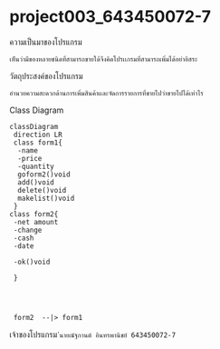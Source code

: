 # project003_643450072-7
ความเป็นมาของโปรแกรม
```
เห็นว่ามีของหลายชนิดที่สามารถขายใด้จึงคิดโปรเเกรมที่สามารถเพิ่มได้อย่าอิสระ
```
วัตถุประสงค์ของโปรแกรม
```
อำนวยความสะดวกด้านการเพิ่มสินค้าเเละจัดการรายการที่ขายไปว่าขายไปได้เท่าไร

```
Class Diagram
```mermaid
classDiagram
 direction LR
 class form1{
  -name
  -price
  -quantity
  goform2()void
  add()void
  delete()void
  makelist()void
 }
class form2{
 -net amount
 -change
 -cash
 -date
 
 -ok()void
 
 }


 
 
 form2  --|> form1
```
เจ้าของโปรแกรม
```่่่่่นายณัฐกานต์ อินทรพานิชย์ 643450072-7```
